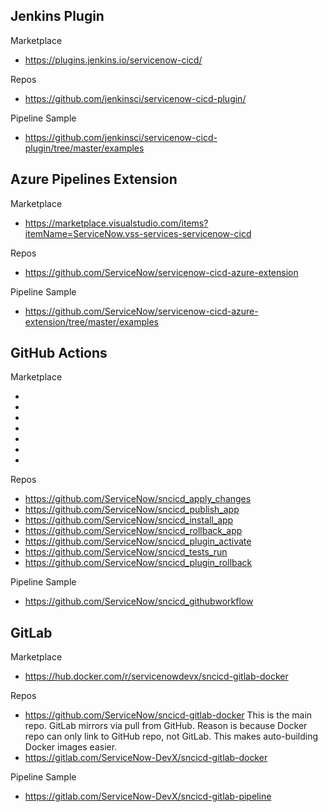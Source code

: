## Jenkins Plugin

Marketplace
- https://plugins.jenkins.io/servicenow-cicd/

Repos
- https://github.com/jenkinsci/servicenow-cicd-plugin/

Pipeline Sample
- https://github.com/jenkinsci/servicenow-cicd-plugin/tree/master/examples

## Azure Pipelines Extension

Marketplace 
- https://marketplace.visualstudio.com/items?itemName=ServiceNow.vss-services-servicenow-cicd

Repos
- https://github.com/ServiceNow/servicenow-cicd-azure-extension

Pipeline Sample
- https://github.com/ServiceNow/servicenow-cicd-azure-extension/tree/master/examples

## GitHub Actions

Marketplace

- 
- 
- 
-
- 
- 
- 
 
Repos
- https://github.com/ServiceNow/sncicd_apply_changes
- https://github.com/ServiceNow/sncicd_publish_app
- https://github.com/ServiceNow/sncicd_install_app
- https://github.com/ServiceNow/sncicd_rollback_app
- https://github.com/ServiceNow/sncicd_plugin_activate
- https://github.com/ServiceNow/sncicd_tests_run
- https://github.com/ServiceNow/sncicd_plugin_rollback

Pipeline Sample
- https://github.com/ServiceNow/sncicd_githubworkflow

## GitLab

Marketplace

- https://hub.docker.com/r/servicenowdevx/sncicd-gitlab-docker

Repos
- https://github.com/ServiceNow/sncicd-gitlab-docker
This is the main repo. GitLab mirrors via pull from GitHub. Reason is because Docker repo can only link to GitHub repo, not GitLab. This makes auto-building Docker images easier. 
- https://gitlab.com/ServiceNow-DevX/sncicd-gitlab-docker

Pipeline Sample
- https://gitlab.com/ServiceNow-DevX/sncicd-gitlab-pipeline
